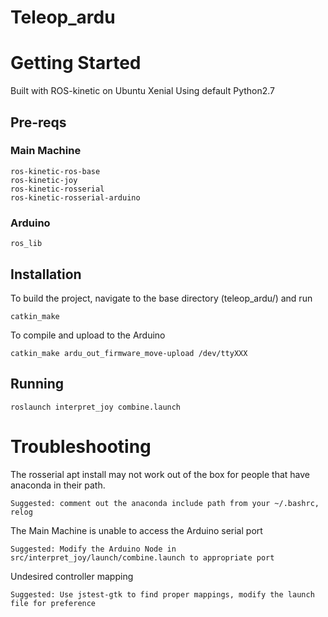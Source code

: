 # Teleop_ardu

# Getting Started
Built with ROS-kinetic on Ubuntu Xenial
Using default Python2.7

## Pre-reqs
### Main Machine
```
ros-kinetic-ros-base
ros-kinetic-joy
ros-kinetic-rosserial
ros-kinetic-rosserial-arduino
```
### Arduino
```
ros_lib
```
## Installation
To build the project, navigate to the base directory (teleop_ardu/) and run
```
catkin_make
```
To compile and upload to the Arduino
```
catkin_make ardu_out_firmware_move-upload /dev/ttyXXX
```
## Running
```
roslaunch interpret_joy combine.launch
```
# Troubleshooting
The rosserial apt install may not work out of the box for people that have anaconda in their path.
```
Suggested: comment out the anaconda include path from your ~/.bashrc, relog
```
The Main Machine is unable to access the Arduino serial port
```
Suggested: Modify the Arduino Node in src/interpret_joy/launch/combine.launch to appropriate port
```
Undesired controller mapping
```
Suggested: Use jstest-gtk to find proper mappings, modify the launch file for preference
```
